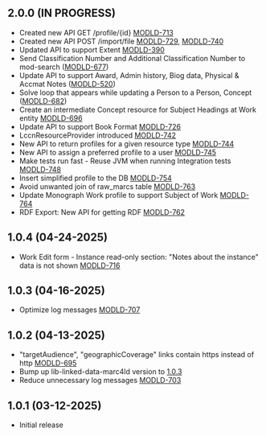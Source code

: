 ## 2.0.0 (IN PROGRESS)
- Created new API GET /profile/{id} [MODLD-713](https://folio-org.atlassian.net/browse/MODLD-713)
- Created new API POST /import/file [MODLD-729](https://folio-org.atlassian.net/browse/MODLD-729), [MODLD-740](https://folio-org.atlassian.net/browse/MODLD-740)
- Updated API to support Extent [MODLD-390](https://folio-org.atlassian.net/browse/MODLD-390)
- Send Classification Number and Additional Classification Number to mod-search ([MODLD-677](https://folio-org.atlassian.net/browse/MODLD-677))
- Update API to support Award, Admin history, Biog data, Physical & Accmat Notes ([MODLD-520](https://folio-org.atlassian.net/browse/MODLD-520))
- Solve loop that appears while updating a Person to a Person, Concept ([MODLD-682](https://folio-org.atlassian.net/browse/MODLD-682))
- Create an intermediate Concept resource for Subject Headings at Work entity [MODLD-696](https://folio-org.atlassian.net/browse/MODLD-696)
- Update API to support Book Format [MODLD-726](https://folio-org.atlassian.net/browse/MODLD-726)
- LccnResourceProvider introduced [MODLD-742](https://folio-org.atlassian.net/browse/MODLD-742)
- New API to return profiles for a given resource type [MODLD-744](https://folio-org.atlassian.net/browse/MODLD-744)
- New API to assign a preferred profile to a user [MODLD-745](https://folio-org.atlassian.net/browse/MODLD-745)
- Make tests run fast - Reuse JVM when running Integration tests [MODLD-748](https://folio-org.atlassian.net/browse/MODLD-748)
- Insert simplified profile to the DB [MODLD-754](https://folio-org.atlassian.net/browse/MODLD-754)
- Avoid unwanted join of raw_marcs table [MODLD-763](https://folio-org.atlassian.net/browse/MODLD-763)
- Update Monograph Work profile to support Subject of Work [MODLD-764](https://folio-org.atlassian.net/browse/MODLD-764)
- RDF Export: New API for getting RDF [MODLD-762](https://folio-org.atlassian.net/browse/MODLD-762)

## 1.0.4 (04-24-2025)
- Work Edit form - Instance read-only section: "Notes about the instance" data is not shown [MODLD-716](https://folio-org.atlassian.net/browse/MODLD-716)

## 1.0.3 (04-16-2025)
- Optimize log messages [MODLD-707](https://folio-org.atlassian.net/browse/MODLD-707)

## 1.0.2 (04-13-2025)
- "targetAudience", "geographicCoverage" links contain https instead of http [MODLD-695](https://folio-org.atlassian.net/browse/MODLD-695)
- Bump up lib-linked-data-marc4ld version to [1.0.3](https://github.com/folio-org/lib-linked-data-marc4ld/tree/v1.0.3)
- Reduce unnecessary log messages [MODLD-703](https://folio-org.atlassian.net/browse/MODLD-703)

## 1.0.1 (03-12-2025)
- Initial release

